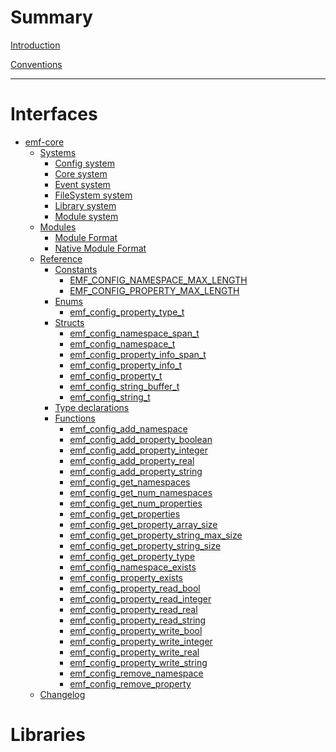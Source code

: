 # Summary

[Introduction](./introduction.md)

[Conventions](./conventions.md)

---

# Interfaces

- [emf-core](./emf-core/README.md)
    - [Systems](./emf-core/systems/README.md)
        - [Config system](./emf-core/systems/config.md)
        - [Core system](./emf-core/systems/core.md)
        - [Event system](./emf-core/systems/event.md)
        - [FileSystem system](./emf-core/systems/filesystem.md)
        - [Library system](./emf-core/systems/library.md)
        - [Module system](./emf-core/systems/module.md)
    - [Modules]()
        - [Module Format]()
        - [Native Module Format]()
    - [Reference](./emf-core/reference/README.md)
        - [Constants]()
            - [EMF_CONFIG_NAMESPACE_MAX_LENGTH](./emf-core/reference/constant.EMF_CONFIG_NAMESPACE_MAX_LENGTH.md)
            - [EMF_CONFIG_PROPERTY_MAX_LENGTH](./emf-core/reference/constant.EMF_CONFIG_PROPERTY_MAX_LENGTH.md)
        - [Enums]()
            - [emf_config_property_type_t](./emf-core/reference/enum.emf_config_property_type_t.md)
        - [Structs]()
            - [emf_config_namespace_span_t](./emf-core/reference/struct.emf_config_namespace_span_t.md)
            - [emf_config_namespace_t](./emf-core/reference/struct.emf_config_namespace_t.md)
            - [emf_config_property_info_span_t](./emf-core/reference/struct.emf_config_property_info_span_t.md)
            - [emf_config_property_info_t](./emf-core/reference/struct.emf_config_property_info_t.md)
            - [emf_config_property_t](./emf-core/reference/struct.emf_config_property_t.md)
            - [emf_config_string_buffer_t](./emf-core/reference/struct.emf_config_string_buffer_t.md)
            - [emf_config_string_t](./emf-core/reference/struct.emf_config_string_t.md)
        - [Type declarations]()
        - [Functions]()
            - [emf_config_add_namespace](./emf-core/reference/fn.emf_config_add_namespace.md)
            - [emf_config_add_property_boolean](./emf-core/reference/fn.emf_config_add_property_boolean.md)
            - [emf_config_add_property_integer](./emf-core/reference/fn.emf_config_add_property_integer.md)
            - [emf_config_add_property_real](./emf-core/reference/fn.emf_config_add_property_real.md)
            - [emf_config_add_property_string](./emf-core/reference/fn.emf_config_add_property_string.md)
            - [emf_config_get_namespaces](./emf-core/reference/fn.emf_config_get_namespaces.md)
            - [emf_config_get_num_namespaces](./emf-core/reference/fn.emf_config_get_num_namespaces.md)
            - [emf_config_get_num_properties](./emf-core/reference/fn.emf_config_get_num_properties.md)
            - [emf_config_get_properties](./emf-core/reference/fn.emf_config_get_properties.md)
            - [emf_config_get_property_array_size](./emf-core/reference/fn.emf_config_get_property_array_size.md)
            - [emf_config_get_property_string_max_size](./emf-core/reference/fn.emf_config_get_property_string_max_size.md)
            - [emf_config_get_property_string_size](./emf-core/reference/fn.emf_config_get_property_string_size.md)
            - [emf_config_get_property_type](./emf-core/reference/fn.emf_config_get_property_type.md)
            - [emf_config_namespace_exists](./emf-core/reference/fn.emf_config_namespace_exists.md)
            - [emf_config_property_exists](./emf-core/reference/fn.emf_config_property_exists.md)
            - [emf_config_property_read_bool](./emf-core/reference/fn.emf_config_property_read_bool.md)
            - [emf_config_property_read_integer](./emf-core/reference/fn.emf_config_property_read_integer.md)
            - [emf_config_property_read_real](./emf-core/reference/fn.emf_config_property_read_real.md)
            - [emf_config_property_read_string](./emf-core/reference/fn.emf_config_property_read_string.md)
            - [emf_config_property_write_bool](./emf-core/reference/fn.emf_config_property_write_bool.md)
            - [emf_config_property_write_integer](./emf-core/reference/fn.emf_config_property_write_integer.md)
            - [emf_config_property_write_real](./emf-core/reference/fn.emf_config_property_write_real.md)
            - [emf_config_property_write_string](./emf-core/reference/fn.emf_config_property_write_string.md)
            - [emf_config_remove_namespace](./emf-core/reference/fn.emf_config_remove_namespace.md)
            - [emf_config_remove_property](./emf-core/reference/fn.emf_config_remove_property.md)
    - [Changelog]()

# Libraries

